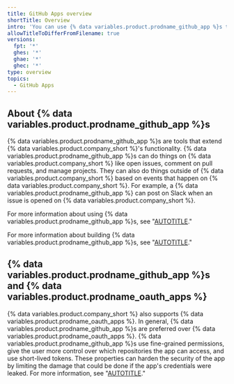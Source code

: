 ```yaml
---
title: GitHub Apps overview
shortTitle: Overview
intro: 'You can use {% data variables.product.prodname_github_app %}s to extend the functionality of {% data variables.product.company_short %}.'
allowTitleToDifferFromFilename: true
versions:
  fpt: '*'
  ghes: '*'
  ghae: '*'
  ghec: '*'
type: overview
topics:
  - GitHub Apps
---
```


## About {% data variables.product.prodname_github_app %}s

{% data variables.product.prodname_github_app %}s are tools that extend {% data variables.product.company_short %}'s functionality. {% data variables.product.prodname_github_app %}s can do things on {% data variables.product.company_short %} like open issues, comment on pull requests, and manage projects. They can also do things outside of {% data variables.product.company_short %} based on events that happen on {% data variables.product.company_short %}. For example, a {% data variables.product.prodname_github_app %} can post on Slack when an issue is opened on {% data variables.product.company_short %}.

For more information about using {% data variables.product.prodname_github_app %}s, see "[AUTOTITLE](/apps/using-github-apps/about-using-github-apps)."

For more information about building {% data variables.product.prodname_github_app %}s, see "[AUTOTITLE](/apps/creating-github-apps/setting-up-a-github-app/about-creating-github-apps)."

## {% data variables.product.prodname_github_app %}s and {% data variables.product.prodname_oauth_apps %}

{% data variables.product.company_short %} also supports {% data variables.product.prodname_oauth_apps %}. In general, {% data variables.product.prodname_github_app %}s are preferred over {% data variables.product.prodname_oauth_apps %}. {% data variables.product.prodname_github_app %}s use fine-grained permissions, give the user more control over which repositories the app can access, and use short-lived tokens. These properties can harden the security of the app by limiting the damage that could be done if the app's credentials were leaked. For more information, see "[AUTOTITLE](/apps/oauth-apps/building-oauth-apps/differences-between-github-apps-and-oauth-apps)."
